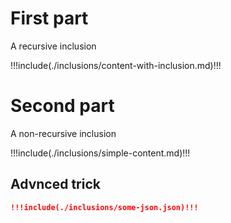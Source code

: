 # First part

A recursive inclusion

!!!include(./inclusions/content-with-inclusion.md)!!!

# Second part

A non-recursive inclusion

!!!include(./inclusions/simple-content.md)!!!

## Advnced trick

```json
!!!include(./inclusions/some-json.json)!!!
```
